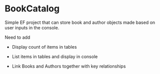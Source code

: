 # BookCatalog

Simple EF project that can store book and author objects made based on user inputs in the console.  

Need to add

 - Display count of items in tables

 - List items in tables and display in console

 - Link Books and Authors together with key relationships
